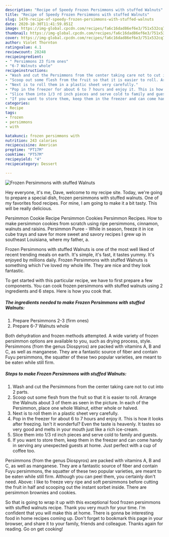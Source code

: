 ```yaml
---
description: "Recipe of Speedy Frozen Persimmons with stuffed Walnuts"
title: "Recipe of Speedy Frozen Persimmons with stuffed Walnuts"
slug: 1470-recipe-of-speedy-frozen-persimmons-with-stuffed-walnuts
date: 2020-10-30T11:41:59.051Z
image: https://img-global.cpcdn.com/recipes/fa6c16dad86ef6e3/751x532cq70/frozen-persimmons-with-stuffed-walnuts-recipe-main-photo.jpg
thumbnail: https://img-global.cpcdn.com/recipes/fa6c16dad86ef6e3/751x532cq70/frozen-persimmons-with-stuffed-walnuts-recipe-main-photo.jpg
cover: https://img-global.cpcdn.com/recipes/fa6c16dad86ef6e3/751x532cq70/frozen-persimmons-with-stuffed-walnuts-recipe-main-photo.jpg
author: Violet Thornton
ratingvalue: 4.1
reviewcount: 20248
recipeingredient:
- " Persimmons 23 firm ones"
- "6-7 Walnuts whole"
recipeinstructions:
- "Wash and cut the Persimmons from the center taking care not to cut into 2 parts."
- "Scoop out some flesh from the fruit so that it is easier to roll. Arrange the Walnuts about 3 of them as seen in the picture. In each of the Persimmon, place one whole Walnut, either whole or halved."
- "Next is to roll them in a plastic sheet very carefully."
- "Pop in the freezer for about 6 to 7 hours and enjoy it. This is how it looks after freezing. Isn&#39;t it wonderful? Even the taste is heavenly. It tastes so very good and melts in your mouth just like a rich ice-cream."
- "Slice them into 1/3 rd inch pieces and serve cold to family and guests."
- "If you want to store them, keep them in the freezer and can come handy in serving any unexpected guests at home. Just perfect with a cup of coffee too."
categories:
- Recipe
tags:
- frozen
- persimmons
- with

katakunci: frozen persimmons with 
nutrition: 243 calories
recipecuisine: American
preptime: "PT17M"
cooktime: "PT57M"
recipeyield: "4"
recipecategory: Dessert

---
```



![Frozen Persimmons with stuffed Walnuts](https://img-global.cpcdn.com/recipes/fa6c16dad86ef6e3/751x532cq70/frozen-persimmons-with-stuffed-walnuts-recipe-main-photo.jpg)

Hey everyone, it's me, Dave, welcome to my recipe site. Today, we're going to prepare a special dish, frozen persimmons with stuffed walnuts. One of my favorites food recipes. For mine, I am going to make it a bit tasty. This will be really delicious.

Persimmon Cookie Recipe Persimmon Cookies Persimmon Recipes. How to make persimmon cookies from scratch using ripe persimmons, cinnamon, walnuts and raisins. Persimmon Puree - While in season, freeze it in ice cube trays and save for more sweet and savory recipes I grew up in southeast Louisiana, where my father, a.

Frozen Persimmons with stuffed Walnuts is one of the most well liked of recent trending meals on earth. It's simple, it's fast, it tastes yummy. It's enjoyed by millions daily. Frozen Persimmons with stuffed Walnuts is something which I've loved my whole life. They are nice and they look fantastic.


To get started with this particular recipe, we have to first prepare a few components. You can cook frozen persimmons with stuffed walnuts using 2 ingredients and 6 steps. Here is how you cook that.

<!--inarticleads1-->

##### The ingredients needed to make Frozen Persimmons with stuffed Walnuts:

1. Prepare  Persimmons 2-3 (firm ones)
1. Prepare 6-7 Walnuts whole


Both dehydration and frozen methods attempted. A wide variety of frozen persimmon options are available to you, such as drying process, style. Persimmons (from the genus Diospyros) are packed with vitamins A, B and C, as well as manganese. They are a fantastic source of fiber and contain Fuyu persimmons, the squatter of these two popular varieties, are meant to be eaten while still firm. 

<!--inarticleads2-->

##### Steps to make Frozen Persimmons with stuffed Walnuts:

1. Wash and cut the Persimmons from the center taking care not to cut into 2 parts.
1. Scoop out some flesh from the fruit so that it is easier to roll. Arrange the Walnuts about 3 of them as seen in the picture. In each of the Persimmon, place one whole Walnut, either whole or halved.
1. Next is to roll them in a plastic sheet very carefully.
1. Pop in the freezer for about 6 to 7 hours and enjoy it. This is how it looks after freezing. Isn&#39;t it wonderful? Even the taste is heavenly. It tastes so very good and melts in your mouth just like a rich ice-cream.
1. Slice them into 1/3 rd inch pieces and serve cold to family and guests.
1. If you want to store them, keep them in the freezer and can come handy in serving any unexpected guests at home. Just perfect with a cup of coffee too.


Persimmons (from the genus Diospyros) are packed with vitamins A, B and C, as well as manganese. They are a fantastic source of fiber and contain Fuyu persimmons, the squatter of these two popular varieties, are meant to be eaten while still firm. Although you can peel them, you certainly don&#39;t need. Above: I like to freeze very ripe and soft persimmons before cutting the fruit in half and scooping out the instant sorbet inside. There are persimmon brownies and cookies. 

So that is going to wrap it up with this exceptional food frozen persimmons with stuffed walnuts recipe. Thank you very much for your time. I'm confident that you will make this at home. There is gonna be interesting food in home recipes coming up. Don't forget to bookmark this page in your browser, and share it to your family, friends and colleague. Thanks again for reading. Go on get cooking!
